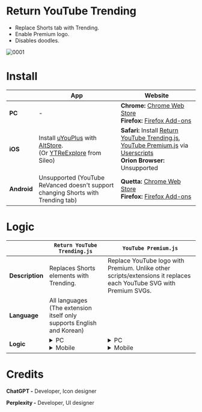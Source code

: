 # Return YouTube Trending
- Replace Shorts tab with Trending.
- Enable Premium logo.
- Disables doodles.

![0001](https://github.com/user-attachments/assets/9502d734-2a7c-45f4-a218-66fbfaf6fd02)


# Install
|  |    App | Website |
|---|---|---|
| **PC** | - | **Chrome:** [Chrome Web Store](https://chromewebstore.google.com/detail/return-youtube-trending/apcbkpnopnnjaegbhnmcimmnlmmbolai)<br>**Firefox:** [Firefox Add-ons](https://addons.mozilla.org/firefox/addon/return-youtube-trending/) |
| **iOS** | Install [uYouPlus](https://github.com/qnblackcat/uYouPlus) with [AltStore](https://altstore.io/).<br>(Or [YTReExplore](https://www.ios-repo-updates.com/repository/poomsmart/package/com.ps.ytreexplore/) from Sileo) | **Safari:** Install [Return YouTube Trending.js](https://raw.githubusercontent.com/Dr-Sauce/ReturnYouTubeTrending/refs/heads/main/Return%20YouTube%20Trending.js), [YouTube Premium.js](https://raw.githubusercontent.com/Dr-Sauce/ReturnYouTubeTrending/refs/heads/main/YouTube%20Premium.js) via [Userscripts](https://apps.apple.com/app/userscripts/id1463298887)<br>**Orion Browser:** Unsupported |
| **Android** | Unsupported (YouTube ReVanced doesn't support changing Shorts with Trending tab) | **Quetta:** [Chrome Web Store](https://chromewebstore.google.com/detail/return-youtube-trending/apcbkpnopnnjaegbhnmcimmnlmmbolai)<br>**Firefox:** [Firefox Add-ons](https://addons.mozilla.org/firefox/addon/return-youtube-trending/) |

# Logic
|  | `Return YouTube Trending.js` | `YouTube Premium.js` |
|---|---|---|
| **Description** | Replaces Shorts elements with Trending. | Replace YouTube logo with Premium. Unlike other scripts/extensions it replaces each YouTube SVG with Premium SVGs. |
| **Language** | All languages (The extension itself only supports English and Korean) |
| **Logic** | <details><summary>PC</summary>- **(If) Mini menu is shown:** <br>1. Wait for menu button to appear. (Identifys using ID)<br>2. Prevent main menu taking up space.<br>3. Disable animation.<br>4. Hide main menu, scrim.<br>5. Open menu.<br>6. Wait for Trending SVG. (Uses Href to identify element)<br>7. Replace Shorts ↔ Trending buttons in main menu.<br>8. Fetch Trending SVG, text, tooltip, URL.<br>9. Close menu.<br>10. Restore menu changes.<br>11. Replace Shorts(SVG, text, tooltip, URL) with Trending in mini menu. (Uses SVG to identify)<br><br>- **(If) Main menu is shown:** <br>1. Replace Shorts ↔ Trending in main guide<br>2. Fetch Trending SVG, text, tooltip, url (Uses Href to identify element)<br>3. Wait for user to close menu.<br>4. Replace Shorts(SVG, text, tooltip, URL) with Trending in mini menu</details><details><summary>Mobile</summary>- **(If) Menu exists:** <br>1. Hide menu, scrim.<br>2. Open menu.<br>3. Wait for Trending SVG. (Uses Href to identify element)<br>4. Fetch Trending SVG, text, URL.<br>5. Close menu.<br>6. Restore menu changes.<br>7. Cache Trending button data locally.<br>8. Replace Shorts tab with Trending. (Uses div to identify)<br><br>- **(If) Menu doesn't exist:** <br>1. Replace Shorts tab with Trending using cache data. (Uses div to identify)</details> | <details><summary>PC</summary>1. Hide doodle if valid (and enable YouTube logo, country code and update tooltip).<br>2. Replace each YouTube SVG with Premium SVG. (Also in menu)<br>3. Update tooltip. (YouTube Home → YouTube Premium Home) (Also in menu)</details><details><summary>Mobile</summary>0. (Doodle not tested on mobile)<br>1. Replace each YouTube SVG with Premium SVG. (Also in menu)</details> |





# Credits
**ChatGPT -** Developer, Icon designer

**Perplexity -** Developer, UI designer
